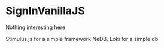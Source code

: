 # SignInVanillaJS
Nothing interesting here

Stimulus.js for a simple framework
NeDB, Loki for a simple db